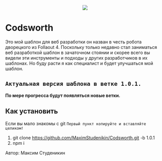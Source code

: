 
<p align="center"><img src="http://i.playground.ru/i/85/87/81/00/blog/content/d396l4ti.700xauto.jpg"></p>

# Codsworth

Это мой шаблон для веб разработки он назван в честь робота дворецкого из Follaout 4.
Поскольку только недавно стал заниматься веб разработкой шаблон в зачаточном стоянии и скорее всего вы видели эти инструменты и подходы у других разработчиков в их шаблонах. Но буду расти я как специалист и будет улучшаться мой шаблон.

`Актуальная версия шаблона в ветке 1.0.1.`
--
**По мере прогресса будут появляться новые ветки.**

Как установить 
--
Если вы мало знакомы с git
`Первый пункт копируйте и вставляйте целиком!`

1. git clone https://github.com/MaximStudenikin/Codsworth.git -b 1.0.1 
2. npm i


Автор: Максим Студеникин
